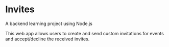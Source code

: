 # Invites

A backend learning project using Node.js

This web app allows users to create and send custom invitations for events and accept/decline the received invites.
